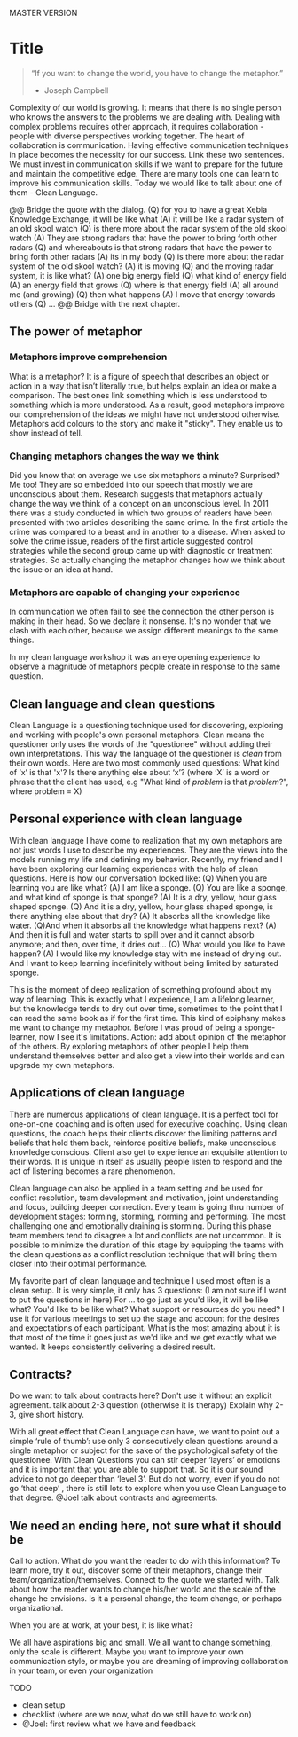 MASTER VERSION

# Title
> “If you want to change the world, you have to change the metaphor.”
> - Joseph Campbell

Complexity of our world is growing.
It means that there is no single person who knows the answers to the problems we are dealing with.
Dealing with complex problems requires other approach, it requires collaboration - people with diverse perspectives working together.
The heart of collaboration is communication.
Having effective communication techniques in place becomes the necessity for our success.
Link these two sentences.
We must invest in communication skills if we want to prepare for the future and maintain the competitive edge.
There are many tools one can learn to improve his communication skills.
Today we would like to talk about one of them -  Clean Language.

@@ Bridge the quote with the dialog.
(Q) for you to have a great Xebia Knowledge Exchange, it will be like what
(A) it will be like a radar system of an old skool watch
(Q) is there more about the radar system of the old skool watch
(A) They are strong radars that have the power to bring forth other radars
(Q) and whereabouts is that strong radars that have the power to bring forth other radars
(A) its in my body
(Q) is there more about the radar system of the old skool watch?
(A) it is moving
(Q) and the moving radar system, it is like what?
(A) one big energy field
(Q) what kind of energy field
(A) an energy field that grows
(Q) where is that energy field
(A) all around me (and growing)
(Q) then what happens
(A) I move that energy towards others
(Q) ...
@@ Bridge with the next chapter.

## The power of metaphor
### Metaphors improve comprehension
What is a metaphor? It is a figure of speech that describes an object or action in a way that isn’t literally true, but helps explain an idea or make a comparison.
The best ones link something which is less understood to something which is more understood.
As a result, good metaphors improve our comprehension of the ideas we might have not understood otherwise.
Metaphors add colours to the story and make it "sticky".
They enable us to show instead of tell.

### Changing metaphors changes the way we think
Did you know that on average we use six metaphors a minute? Surprised? Me too! They are so embedded into our speech that mostly we are unconscious about them.
Research suggests that metaphors actually change the way we think of a concept on an unconscious level.
In 2011 there was a study conducted in which two groups of readers have been presented with two articles describing the same crime.
In the first article the crime was compared to a beast and in another to a disease.
When asked to solve the crime issue, readers of the first article suggested control strategies while the second group came up with diagnostic or treatment strategies.
So actually changing the metaphor changes how we think about the issue or an idea at hand.

### Metaphors are capable of changing your experience
In communication we often fail to see the connection the other person is making in their head.
So we declare it nonsense.
It's no wonder that we clash with each other, because we assign different meanings to the same things.
 
In my clean language workshop it was an eye opening experience to observe a magnitude of metaphors people create in response to the same question.

## Clean language and clean questions
Clean Language is a questioning technique used for discovering, exploring and working with people's own personal metaphors.
Clean means the questioner only uses the words of the "questionee" without adding their own interpretations.
This way the language of the questioner is *clean* from their own words.
Here are two most commonly used questions:
What kind of ‘x’ is that 'x'?
Is there anything else about ‘x’?
(where ‘X’ is a word or phrase that the client has used, e.g "What kind of *problem* is that *problem*?", where problem = X)

## Personal experience with clean language
With clean language I have come to realization that my own metaphors are not just words I use to describe my experiences.
They are the views into the models running my life and defining my behavior.
Recently, my friend and I have been exploring our learning experiences with the help of clean questions.
Here is how our conversation looked like:
(Q) When you are learning you are like what?
(A) I am like a sponge.
(Q) You are like a sponge, and what kind of sponge is that sponge?
(A) It is a dry, yellow, hour glass shaped sponge.
(Q) And it is a dry, yellow, hour glass shaped sponge, is there anything else about that dry?
(A) It absorbs all the knowledge like water.
(Q)And when it absorbs all the knowledge what happens next?
(A) And then it is full and water starts to spill over and it cannot absorb anymore; and then, over time, it dries out...
(Q) What would you like to have happen?
(A) I would like my knowledge stay with me instead of drying out.
And I want to keep learning indefinitely without being limited by saturated sponge.

This is the moment of deep realization of something profound about my way of learning.
This is exactly what I experience, I am a lifelong learner, but the knowledge tends to dry out over time, sometimes to the point that I can read the same book as if for the first time.
This kind of epiphany makes me want to change my metaphor.
Before I was proud of being a sponge-learner, now I see it's limitations.
Action: add about opinion of the metaphor of the others.
By exploring metaphors of other people I help them understand themselves better and also get a view into their worlds and can upgrade my own metaphors.

## Applications of clean language
There are numerous applications of clean language.
It is a perfect tool for one-on-one coaching and is often used for executive coaching.
Using clean questions, the coach helps their clients discover the limiting patterns and beliefs that hold them back, reinforce positive beliefs, make unconscious knowledge conscious.
Client also get to experience an exquisite attention to their words.
It is unique in itself as usually people listen to respond and the act of listening becomes a rare phenomenon.

Clean language can also be applied in a team setting and be used for conflict resolution, team development and motivation, joint understanding and focus, building deeper connection.
Every team is going thru number of development stages: forming, storming, norming and performing.
The most challenging one and emotionally draining is storming.
During this phase team members tend to disagree a lot and conflicts are not uncommon.
It is possible to minimize the duration of this stage by equipping the teams with the clean questions as a conflict resolution technique that will bring them closer into their optimal performance.

My favorite part of clean language and technique I used most often is a clean setup.
It is very simple, it only has 3 questions:
(I am not sure if I want to put the questions in here)
For ...
to go just as you'd like, it will be like what?
You'd like to be like what?
What support or resources do you need?
I use it for various meetings to set up the stage and account for the desires and expectations of each participant.
What is the most amazing about it is that most of the time it goes just as we'd like and we get exactly what we wanted.
It keeps consistently delivering a desired result.

## Contracts?
Do we want to talk about contracts here? Don't use it without an explicit agreement.
talk about 2-3 question (otherwise it is therapy) Explain why 2-3, give short history.

With all great effect that Clean Language can have, we want to point out a simple ‘rule of thumb’: use only 3 consecutively clean questions around a single metaphor or subject for the sake of the psychological safety of the questionee.
With Clean Questions you can stir deeper ‘layers’ or emotions and it is important that you are able to support that.
So it is our sound advice to not go deeper than ‘level 3’.
But do not worry, even if you do not go ‘that deep’ , there is still lots to explore when you use Clean Language to that degree.
@Joel talk about contracts and agreements.

## We need an ending here, not sure what it should be
Call to action.
What do you want the reader to do with this information?
To learn more, try it out, discover some of their metaphors, change their team/organization/themselves.
Connect to the quote we started with.
Talk about how the reader wants to change his/her world and the scale of the change he envisions.
Is it a personal change, the team change, or perhaps organizational.

When you are at work, at your best, it is like what?

We all have aspirations big and small.
We all want to change something, only the scale is different.
Maybe you want to improve your own communication style, or maybe you are dreaming of improving collaboration in your team, or even your organization  



TODO
- clean setup
- checklist (where are we now, what do we still have to work on)
- @Joel: first review what we have and feedback
